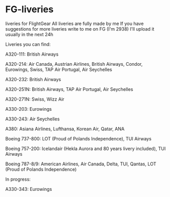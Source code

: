 # FG-liveries
liveries for FlightGear
All liveries are fully made by me
If you have suggestions for more liveries write to me on FG (I'm 2938)
I'll upload it usually in the next 24h

Liveries you can find:

A320-111: British Airways

A320-214: Air Canada, Austrian Airlines, British Airways, Condor, Eurowings, Swiss, TAP Air Portugal, Air Seychelles

A320-232: British Airways

A320-251N: British Airways, TAP Air Portugal, Air Seychelles

A320-271N: Swiss, Wizz Air

A330-203: Eurowings

A330-243: Air Seychelles

A380: Asiana Airlines, Lufthansa, Korean Air, Qatar, ANA

Boeing 737-800: LOT (Proud of Polands Independence), TUI Airways

Boeing 757-200: Icelandair (Hekla Aurora and 80 years livery included), TUI Airways

Boeing 787-8/9: American Airlines, Air Canada, Delta, TUI, Qantas, LOT (Proud of Polands Independence)  

In progress:

A330-343: Eurowings
